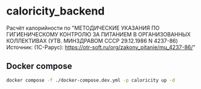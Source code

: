 # caloricity_backend

Расчёт калорийности по "МЕТОДИЧЕСКИЕ УКАЗАНИЯ ПО ГИГИЕНИЧЕСКОМУ КОНТРОЛЮ ЗА ПИТАНИЕМ В ОРГАНИЗОВАННЫХ КОЛЛЕКТИВАХ (УТВ. МИНЗДРАВОМ СССР 29.12.1986 N 4237-86)
Источник: (1С-Рарус): https://otr-soft.ru/org/zakony_pitanie/mu_4237-86/"

## Docker compose

```bash
docker compose -f ./docker-compose.dev.yml -p caloricity up -d
```
